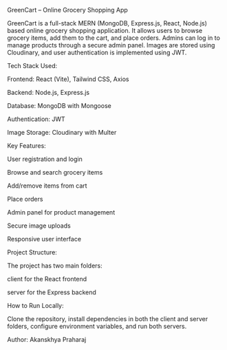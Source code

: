 GreenCart – Online Grocery Shopping App

GreenCart is a full-stack MERN (MongoDB, Express.js, React, Node.js) based online grocery shopping application. It allows users to browse grocery items, add them to the cart, and place orders. Admins can log in to manage products through a secure admin panel. Images are stored using Cloudinary, and user authentication is implemented using JWT.

Tech Stack Used:

Frontend: React (Vite), Tailwind CSS, Axios

Backend: Node.js, Express.js

Database: MongoDB with Mongoose

Authentication: JWT

Image Storage: Cloudinary with Multer

Key Features:

User registration and login

Browse and search grocery items

Add/remove items from cart

Place orders

Admin panel for product management

Secure image uploads

Responsive user interface

Project Structure:

The project has two main folders:

client for the React frontend

server for the Express backend

How to Run Locally:

Clone the repository, install dependencies in both the client and server folders, configure environment variables, and run both servers.

Author:
Akanskhya Praharaj
